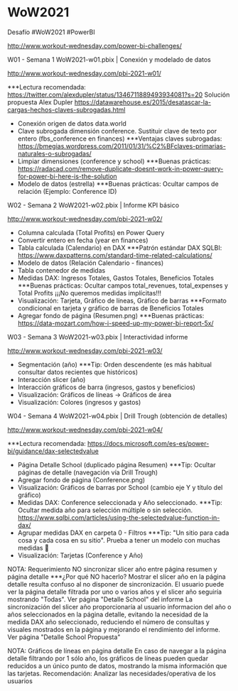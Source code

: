 # WoW2021
Desafío #WoW2021 #PowerBI

http://www.workout-wednesday.com/power-bi-challenges/

W01 - Semana 1 WoW2021-w01.pbix | Conexión y modelado de datos

http://www.workout-wednesday.com/pbi-2021-w01/

***Lectura recomendada: https://twitter.com/alexdupler/status/1346711889493934081?s=20 Solución propuesta Alex Dupler
                        https://datawarehouse.es/2015/desatascar-la-cargas-hechos-claves-subrogadas.html

- Conexión origen de datos data.world
- Clave subrogada dimensión conference. Sustituir clave de texto por entero (fbs_conference en finances) ***Ventajas claves subrogadas: https://bmegias.wordpress.com/2011/01/31/%C2%BFclaves-primarias-naturales-o-subrogadas/
- Limpiar dimensiones (conference y school) ***Buenas prácticas: https://radacad.com/remove-duplicate-doesnt-work-in-power-query-for-power-bi-here-is-the-solution
- Modelo de datos (estrella) ***Buenas prácticas: Ocultar campos de relación (Ejemplo: Conference ID)

W02 - Semana 2 WoW2021-w02.pbix | Informe KPI básico

http://www.workout-wednesday.com/pbi-2021-w02/

- Columna calculada (Total Profits) en Power Query
- Convertir entero en fecha (year en finances)
- Tabla calculada (Calendario) en DAX ***Patrón estándar DAX SQLBI: https://www.daxpatterns.com/standard-time-related-calculations/
- Modelo de datos (Relación Calendario - finances)
- Tabla contenedor de medidas
- Medidas DAX: Ingresos Totales, Gastos Totales, Beneficios Totales ***Buenas prácticas: Ocultar campos total_revenues, total_expenses y Total Profits ¡¡¡No queremos medidas implícitas!!!
- Visualización: Tarjeta, Gráfico de líneas, Gráfico de barras ***Formato condicional en tarjeta y gráfico de barras de Beneficios Totales
- Agregar fondo de página (Resumen.png) ***Buenas prácticas: https://data-mozart.com/how-i-speed-up-my-power-bi-report-5x/

W03 - Semana 3 WoW2021-w03.pbix | Interactividad informe

http://www.workout-wednesday.com/pbi-2021-w03/

- Segmentación (año) ***Tip: Orden descendente (es más habitual consultar datos recientes que históricos)
- Interacción slicer (año)
- Interacción gráficos de barra (ingresos, gastos y beneficios)
- Visualización: Gráficos de líneas -> Gráficos de área
- Visualización: Colores (ingresos y gastos)

W04 - Semana 4 WoW2021-w04.pbix | Drill Trough (obtención de detalles)

http://www.workout-wednesday.com/pbi-2021-w04/

***Lectura recomendada: https://docs.microsoft.com/es-es/power-bi/guidance/dax-selectedvalue

- Página Detalle School (duplicado página Resumen) ***Tip: Ocultar páginas de detalle (navegación vía Drill Trough)
- Agregar fondo de página (Conference.png)
- Visualización: Gráficos de barras por School (cambio eje Y y título del gráfico)
- Medidas DAX: Conference seleccionada y Año seleccionado. ***Tip: Ocultar medida año para selección múltiple o sin selección. https://www.sqlbi.com/articles/using-the-selectedvalue-function-in-dax/
- Agrupar medidas DAX en carpeta 0 - Filtros ***Tip: "Un sitio para cada cosa y cada cosa en su sitio". Prueba a tener un modelo con muchas medidas 🚀
- Visualización: Tarjetas (Conference y Año)

NOTA: Requerimiento NO sincronizar slicer año entre página resumen y página detalle
***¿Por qué NO hacerlo?
Mostrar el slicer año en la página detalle resulta confuso al no disponer de sincronización. El usuario puede ver la página detalle filtrada por uno o varios años y el slicer año seguiría mostrando "Todas". Ver página "Detalle School" del informe
La sincronización del slicer año proporcionaría al usuario informacion del año o años seleccionados en la página detalle, evitando la necesidad de la medida DAX año seleccionado, reduciendo el número de consultas y visuales mostrados en la página y mejorando el rendimiento del informe. Ver página "Detalle School Propuesta"

NOTA: Gráficos de líneas en página detalle
En caso de navegar a la página detalle filtrando por 1 sólo año, los gráficos de líneas pueden quedar reducidos a un único punto de datos, mostrando la misma información que las tarjetas. Recomendación: Analizar las necesidades/operativa de los usuarios
